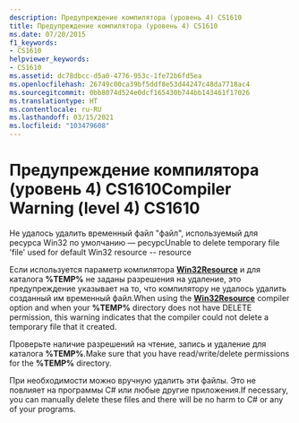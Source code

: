 ```yaml
---
description: Предупреждение компилятора (уровень 4) CS1610
title: Предупреждение компилятора (уровень 4) CS1610
ms.date: 07/20/2015
f1_keywords:
- CS1610
helpviewer_keywords:
- CS1610
ms.assetid: dc78dbcc-d5a0-4776-953c-1fe72b6fd5ea
ms.openlocfilehash: 26749c00ca39bf5ddf8e53d44247c48da7718ac4
ms.sourcegitcommit: 0bb8074d524e0dcf165430b744bb143461f17026
ms.translationtype: HT
ms.contentlocale: ru-RU
ms.lasthandoff: 03/15/2021
ms.locfileid: "103479608"
---
```

# <a name="compiler-warning-level-4-cs1610"></a><span data-ttu-id="827f0-103">Предупреждение компилятора (уровень 4) CS1610</span><span class="sxs-lookup"><span data-stu-id="827f0-103">Compiler Warning (level 4) CS1610</span></span>

<span data-ttu-id="827f0-104">Не удалось удалить временный файл "файл", используемый для ресурса Win32 по умолчанию — ресурс</span><span class="sxs-lookup"><span data-stu-id="827f0-104">Unable to delete temporary file 'file' used for default Win32 resource -- resource</span></span>  
  
 <span data-ttu-id="827f0-105">Если используется параметр компилятора [**Win32Resource**](../compiler-options/resources.md#win32resource) и для каталога **%TEMP%** не заданы разрешения на удаление, это предупреждение указывает на то, что компилятору не удалось удалить созданный им временный файл.</span><span class="sxs-lookup"><span data-stu-id="827f0-105">When using the [**Win32Resource**](../compiler-options/resources.md#win32resource) compiler option and when your **%TEMP%** directory does not have DELETE permission, this warning indicates that the compiler could not delete a temporary file that it created.</span></span>  
  
 <span data-ttu-id="827f0-106">Проверьте наличие разрешений на чтение, запись и удаление для каталога **%TEMP%**.</span><span class="sxs-lookup"><span data-stu-id="827f0-106">Make sure that you have read/write/delete permissions for the **%TEMP%** directory.</span></span>  
  
 <span data-ttu-id="827f0-107">При необходимости можно вручную удалить эти файлы. Это не повлияет на программы C# или любые другие приложения.</span><span class="sxs-lookup"><span data-stu-id="827f0-107">If necessary, you can manually delete these files and there will be no harm to C# or any of your programs.</span></span>
